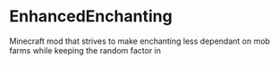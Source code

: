 EnhancedEnchanting
==================

Minecraft mod that strives to make enchanting less dependant on mob farms while keeping the random factor in
